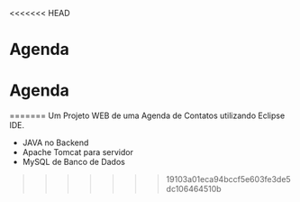 <<<<<<< HEAD
# Agenda
# Agenda
=======
Um Projeto WEB de uma Agenda de Contatos utilizando Eclipse IDE.
- JAVA no Backend 
- Apache Tomcat para servidor
- MySQL de Banco de Dados
>>>>>>> 19103a01eca94bccf5e603fe3de5dc106464510b
